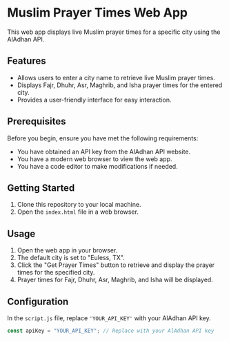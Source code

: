 # Muslim Prayer Times Web App

This web app displays live Muslim prayer times for a specific city using the AlAdhan API.

## Features

- Allows users to enter a city name to retrieve live Muslim prayer times.
- Displays Fajr, Dhuhr, Asr, Maghrib, and Isha prayer times for the entered city.
- Provides a user-friendly interface for easy interaction.

## Prerequisites

Before you begin, ensure you have met the following requirements:

- You have obtained an API key from the AlAdhan API website.
- You have a modern web browser to view the web app.
- You have a code editor to make modifications if needed.

## Getting Started

1. Clone this repository to your local machine.
2. Open the `index.html` file in a web browser.

## Usage

1. Open the web app in your browser.
2. The default city is set to "Euless, TX".
3. Click the "Get Prayer Times" button to retrieve and display the prayer times for the specified city.
4. Prayer times for Fajr, Dhuhr, Asr, Maghrib, and Isha will be displayed.

## Configuration

In the `script.js` file, replace `'YOUR_API_KEY'` with your AlAdhan API key.

```javascript
const apiKey = "YOUR_API_KEY"; // Replace with your AlAdhan API key
